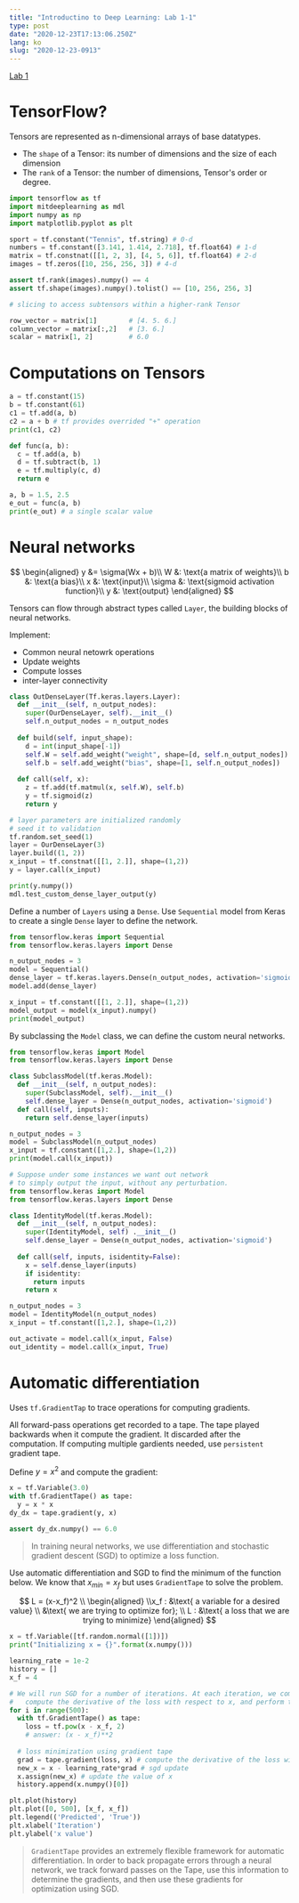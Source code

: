 ```yaml
---
title: "Introductino to Deep Learning: Lab 1-1"
type: post
date: "2020-12-23T17:13:06.250Z"
lang: ko
slug: "2020-12-23-0913"
---
```


[Lab 1](https://github.com/aamini/introtodeeplearning/tree/master/lab1)

# TensorFlow?

Tensors are represented as n-dimensional arrays of base datatypes.

- The `shape` of a Tensor: its number of dimensions and the size of each dimension
- The `rank` of a Tensor: the number of dimensions, Tensor's order or degree.

```python
import tensorflow as tf
import mitdeeplearning as mdl
import numpy as np
import matplotlib.pyplot as plt
```

```python
sport = tf.constant("Tennis", tf.string) # 0-d
numbers = tf.constant([3.141, 1.414, 2.718], tf.float64) # 1-d
matrix = tf.constnat([[1, 2, 3], [4, 5, 6]], tf.float64) # 2-d
images = tf.zeros([10, 256, 256, 3]) # 4-d

assert tf.rank(images).numpy() == 4
assert tf.shape(images).numpy().tolist() == [10, 256, 256, 3]
```

```python
# slicing to access subtensors within a higher-rank Tensor

row_vector = matrix[1]        # [4. 5. 6.]
column_vector = matrix[:,2]   # [3. 6.]
scalar = matrix[1, 2]         # 6.0
```

# Computations on Tensors

```python
a = tf.constant(15)
b = tf.constant(61)
c1 = tf.add(a, b)
c2 = a + b # tf provides overrided "+" operation
print(c1, c2)
```

```python
def func(a, b):
  c = tf.add(a, b)
  d = tf.subtract(b, 1)
  e = tf.multiply(c, d)
  return e

a, b = 1.5, 2.5
e_out = func(a, b)
print(e_out) # a single scalar value
```

# Neural networks

$$
\begin{aligned}
y &= \sigma(Wx + b)\\
W &: \text{a matrix of weights}\\
b &: \text{a bias}\\
x &: \text{input}\\
\sigma &: \text{sigmoid activation function}\\
y &: \text{output}
\end{aligned}
$$

Tensors can flow through abstract types called `Layer`, the building blocks of neural networks.

Implement:

- Common neural netowrk operations
- Update weights
- Compute losses
- inter-layer connectivity

```python
class OutDenseLayer(Tf.keras.layers.Layer):
  def __init__(self, n_output_nodes):
    super(OurDenseLayer, self).__init__()
    self.n_output_nodes = n_output_nodes
  
  def build(self, input_shape):
    d = int(input_shape[-1])
    self.W = self.add_weight("weight", shape=[d, self.n_output_nodes])
    self.b = self.add_weight("bias", shape=[1, self.n_output_nodes])
  
  def call(self, x):
    z = tf.add(tf.matmul(x, self.W), self.b)
    y = tf.sigmoid(z)
    return y

# layer parameters are initialized randomly
# seed it to validation
tf.random.set_seed(1)
layer = OurDenseLayer(3)
layer.build((1, 2))
x_input = tf.constnat([[1, 2.]], shape=(1,2))
y = layer.call(x_input)

print(y.numpy())
mdl.test_custom_dense_layer_output(y)
```

Define a number of `Layers` using a `Dense`. Use `Sequential` model from Keras to create a single `Dense` layer to define the network.

```python
from tensorflow.keras import Sequential
from tensorflow.keras.layers import Dense

n_output_nodes = 3
model = Sequential()
dense_layer = tf.keras.layers.Dense(n_output_nodes, activation='sigmoid')
model.add(dense_layer)

x_input = tf.constant([[1, 2.]], shape=(1,2))
model_output = model(x_input).numpy()
print(model_output)
```

By subclassing the `Model` class, we can define the custom neural networks.

```python
from tensorflow.keras import Model
from tensorflow.keras.layers import Dense

class SubclassModel(tf.keras.Model):
  def __init__(self, n_output_nodes):
    super(SubclassModel, self).__init__()
    self.dense_layer = Dense(n_output_nodes, activation='sigmoid')
  def call(self, inputs):
    return self.dense_layer(inputs)

n_output_nodes = 3
model = SubclassModel(n_output_nodes)
x_input = tf.constant([1,2.], shape=(1,2))
print(model.call(x_input))
```

```python
# Suppose under some instances we want out network
# to simply output the input, without any perturbation.
from tensorflow.keras import Model
from tensorflow.keras.layers import Dense

class IdentityModel(tf.keras.Model):
  def __init__(self, n_output_nodes):
    super(IdentityModel, self) .__init__()
    self.dense_layer = Dense(n_output_nodes, activation='sigmoid')
  
  def call(self, inputs, isidentity=False):
    x = self.dense_layer(inputs)
    if isidentity:
      return inputs
    return x

n_output_nodes = 3
model = IdentityModel(n_output_nodes)
x_input = tf.constant([1,2.], shape=(1,2))

out_activate = model.call(x_input, False)
out_identity = model.call(x_input, True)
```

# Automatic differentiation

Uses `tf.GradientTap` to trace operations for computing gradients.

All forward-pass operations get recorded to a tape. The tape played backwards when it compute the gradient. It discarded after the computation. If computing multiple gardients needed, use `persistent` gradient tape.

Define $y = x^2$ and compute the gradient:

```python
x = tf.Variable(3.0)
with tf.GradientTape() as tape:
  y = x * x
dy_dx = tape.gradient(y, x)

assert dy_dx.numpy() == 6.0
```

> In training neural networks, we use differentiation and stochastic gradient descent (SGD) to optimize a loss function.

Use automatic differentiation and SGD to find the minimum of the function below. We know that $x_{min} = x_f$ but uses `GradientTape` to solve the problem.

$$
L = (x-x_f)^2 \\
\begin{aligned}
\\x_f : &\text{ a variable for a desired value} \\ &\text{ we are trying to optimize for}; \\
L : &\text{ a loss that we are trying to minimize}
\end{aligned}
$$

```python
x = tf.Variable([tf.random.normal([1])])
print("Initializing x = {}".format(x.numpy()))

learning_rate = 1e-2
history = []
x_f = 4

# We will run SGD for a number of iterations. At each iteration, we compute the loss, 
#   compute the derivative of the loss with respect to x, and perform the SGD update.
for i in range(500):
  with tf.GradientTape() as tape:
    loss = tf.pow(x - x_f, 2)
    # answer: (x - x_f)**2
  
  # loss minimization using gradient tape
  grad = tape.gradient(loss, x) # compute the derivative of the loss with respect to x
  new_x = x - learning_rate*grad # sgd update
  x.assign(new_x) # update the value of x
  history.append(x.numpy()[0])

plt.plot(history)
plt.plot([0, 500], [x_f, x_f])
plt.legend(('Predicted', 'True'))
plt.xlabel('Iteration')
plt.ylabel('x value')
```

> `GradientTape` provides an extremely flexible framework for automatic differentiation. In order to back propagate  errors through a neural network, we track forward passes on the Tape, use this information to determine the gradients, and then use these gradients for optimization using SGD.
